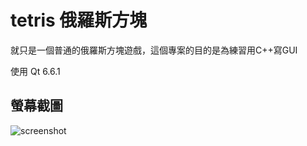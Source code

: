 # tetris 俄羅斯方塊
就只是一個普通的俄羅斯方塊遊戲，這個專案的目的是為練習用C++寫GUI

使用 Qt 6.6.1
## 螢幕截圖
![screenshot](https://github.com/wayne846/tetris/assets/70946493/38e42ae9-782c-4186-8490-3c9f2f87c17d)
